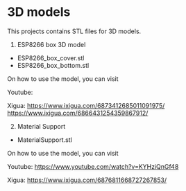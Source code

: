 # 3D models
This projects contains STL files for 3D models.

1. ESP8266 box 3D model
 - ESP8266\_box\_cover.stl
 - ESP8266\_box\_bottom.stl
 
 On how to use the model, you can visit
 
 Youtube: 
 
 Xigua: https://www.ixigua.com/6873412685011091975/
        https://www.ixigua.com/6866431254359867912/

2. Material Support
 - MaterialSupport.stl
 
 On how to use the model, you can visit
 
 Youtube: https://www.youtube.com/watch?v=KYHziQnGf48
 
 Xigua: https://www.ixigua.com/6876811668727267853/


